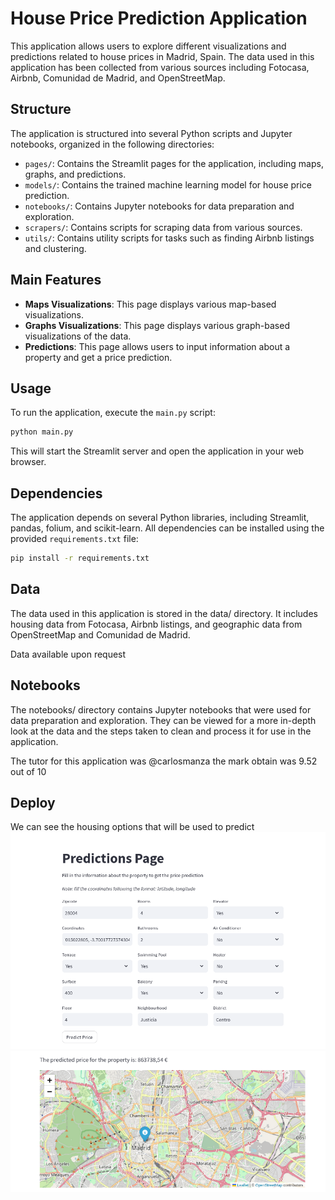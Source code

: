# House Price Prediction Application

This application allows users to explore different visualizations and predictions related to house prices in Madrid, Spain. The data used in this application has been collected from various sources including Fotocasa, Airbnb, Comunidad de Madrid, and OpenStreetMap.

## Structure

The application is structured into several Python scripts and Jupyter notebooks, organized in the following directories:

- `pages/`: Contains the Streamlit pages for the application, including maps, graphs, and predictions.
- `models/`: Contains the trained machine learning model for house price prediction.
- `notebooks/`: Contains Jupyter notebooks for data preparation and exploration.
- `scrapers/`: Contains scripts for scraping data from various sources.
- `utils/`: Contains utility scripts for tasks such as finding Airbnb listings and clustering.

## Main Features

- **Maps Visualizations**: This page displays various map-based visualizations.
- **Graphs Visualizations**: This page displays various graph-based visualizations of the data.
- **Predictions**: This page allows users to input information about a property and get a price prediction.

## Usage

To run the application, execute the `main.py` script:

```bash
python main.py
```
This will start the Streamlit server and open the application in your web browser.

## Dependencies

The application depends on several Python libraries, including Streamlit, pandas, folium, and scikit-learn. All dependencies can be installed using the provided `requirements.txt` file:

```bash
pip install -r requirements.txt
```
## Data
The data used in this application is stored in the data/ directory. It includes housing data from Fotocasa, Airbnb listings, and geographic data from OpenStreetMap and Comunidad de Madrid.

Data available upon request

## Notebooks
The notebooks/ directory contains Jupyter notebooks that were used for data preparation and exploration. They can be viewed for a more in-depth look at the data and the steps taken to clean and process it for use in the application.

The tutor for this application was @carlosmanza the mark obtain was 9.52 out of 10


## Deploy
We can see the housing options that will be used to predict
<img src="images/predictions_page.png" alt="Prediction options">
<img src="images/predicted_price.png" alt="Predicted price">